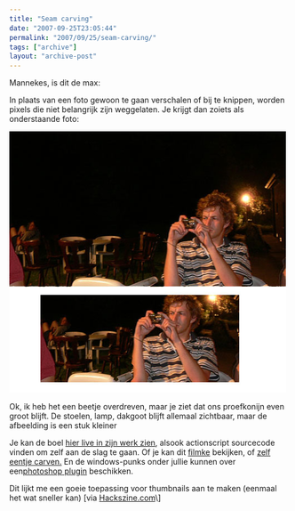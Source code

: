 ```yaml
---
title: "Seam carving"
date: "2007-09-25T23:05:44"
permalink: "2007/09/25/seam-carving/"
tags: ["archive"]
layout: "archive-post"
---
```

Mannekes, is dit de max:

In plaats van een foto gewoon te gaan verschalen of bij te knippen, worden pixels die niet belangrijk zijn weggelaten. Je krijgt dan zoiets als onderstaande foto:

![Robbie zijn seam gecarved](/images/blog/2007/09/robbieseam.jpg)

Ok, ik heb het een beetje overdreven, maar je ziet dat ons proefkonijn even groot blijft. De stoelen, lamp, dakgoot blijft allemaal zichtbaar, maar de afbeelding is een stuk kleiner

Je kan de boel [hier live in zijn werk zien](http://www.quasimondo.com/archives/000652.php "http://www.quasimondo.com/archives/000652.php"), alsook actionscript sourcecode vinden om zelf aan de slag te gaan. Of je kan dit [filmke](http://www.hackszine.com/blog/archive/2007/08/seam_carving_contentaware_imag.html "http://www.hackszine.com/blog/archive/2007/08/seam_carving_contentaware_imag.html") bekijken, of [zelf eentje carven.](http://swieskowski.net/carve/ "http://swieskowski.net/carve/") En de windows-punks onder jullie kunnen over een[photoshop plugin](http://picutel.com/ "http://picutel.com/") beschikken.

Dit lijkt me een goeie toepassing voor thumbnails aan te maken (eenmaal het wat sneller kan) \[via [Hackszine.com](http://www.hackszine.com/blog/archive/2007/09/open_source_seam_carving.html "http://www.hackszine.com/blog/archive/2007/09/open_source_seam_carving.html")\]

